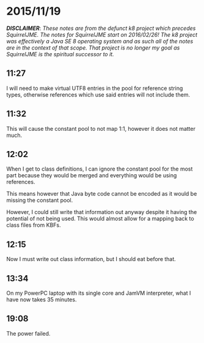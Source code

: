 # 2015/11/19

***DISCLAIMER***: _These notes are from the defunct k8 project which_
_precedes SquirrelJME. The notes for SquirrelJME start on 2016/02/26!_
_The k8 project was effectively a Java SE 8 operating system and as such_
_all of the notes are in the context of that scope. That project is no_
_longer my goal as SquirrelJME is the spiritual successor to it._

## 11:27

I will need to make virtual UTF8 entries in the pool for reference string
types, otherwise references which use said entries will not include them.

## 11:32

This will cause the constant pool to not map 1:1, however it does not matter
much.

## 12:02

When I get to class definitions, I can ignore the constant pool for the most
part because they would be merged and everything would be using references.

This means however that Java byte code cannot be encoded as it would be missing
the constant pool.

However, I could still write that information out anyway despite it having the
potential of not being used. This would almost allow for a mapping back to
class files from KBFs.

## 12:15

Now I must write out class information, but I should eat before that.

## 13:34

On my PowerPC laptop with its single core and JamVM interpreter, what I have
now takes 35 minutes.

## 19:08

The power failed.

